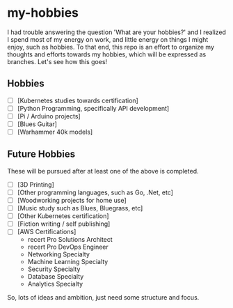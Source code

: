 # my-hobbies
I had trouble answering the question 'What are your hobbies?' and I realized I spend most of my energy on work, and little energy on things I might enjoy, such as hobbies. To that end, this repo is an effort to organize my thoughts and efforts towards my hobbies, which will be expressed as branches. Let's see how this goes!

## Hobbies
- [ ] [Kubernetes studies towards certification]
- [ ] [Python Programming, specifically API development]
- [ ] [Pi / Arduino projects]
- [ ] [Blues Guitar]
- [ ] [Warhammer 40k models]

## Future Hobbies
These will be pursued after at least one of the above is completed.
- [ ] [3D Printing]
- [ ] [Other programming languages, such as Go, .Net, etc]
- [ ] [Woodworking projects for home use]
- [ ] [Music study such as Blues, Bluegrass, etc]
- [ ] [Other Kubernetes certification]
- [ ] [Fiction writing / self publishing]
- [ ] [AWS Certifications]
  - recert Pro Solutions Architect
  - recert Pro DevOps Engineer
  - Networking Specialty
  - Machine Learning Specialty
  - Security Specialty
  - Database Specialty
  - Analytics Specialty

So, lots of ideas and ambition, just need some structure and focus.


